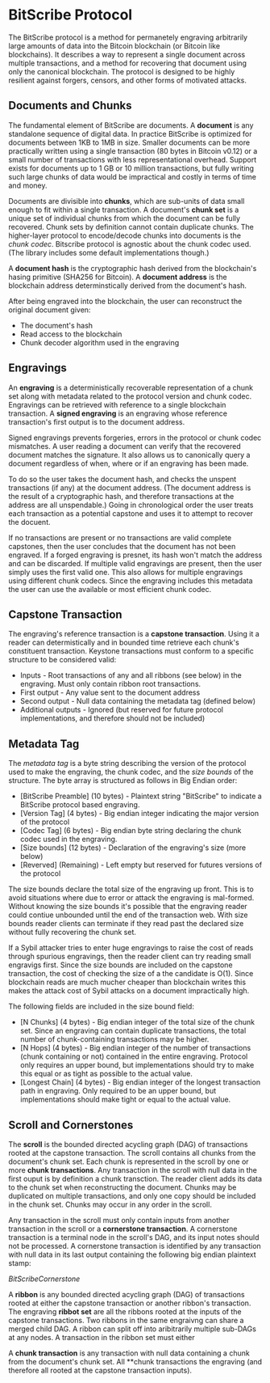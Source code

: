 # BitScribe Protocol

The BitScribe protocol is a method for permanetely engraving arbitrarily large amounts of 
data into the Bitcoin blockchain (or Bitcoin like blockchains). It describes a way to 
represent a single document across multiple transactions, and a method for recovering
that document using only the canonical blockchain. The protocol is designed to be highly 
resilient against forgers, censors, and other forms of motivated attacks.

## Documents and Chunks

The fundamental element of BitScribe are documents. A **document** is any standalone sequence 
of digital data. In practice BitScribe is optimized for documents between 1KB to 1MB in size. 
Smaller documents can be more practically written using a single transaction
(80 bytes in Bitcoin v0.12) or a small number of transactions with less representational
overhead. Support exists for documents up to 1 GB or 10 million transactions, but fully 
writing such large chunks of data would be impractical and costly in terms of time and
money. 

Documents are divisible into **chunks**, which are sub-units of data small enough to fit within
a single transaction. A document's **chunk set** is a unique set of individual chunks from which 
the document can be fully recovered. Chunk sets by definition cannot contain duplicate chunks.
The higher-layer protocol to encode/decode chunks into documents is the *chunk codec*. Bitscribe
protocol is agnostic about the chunk codec used. (The library includes some default implementations
though.)

A **document hash** is the cryptographic hash derived from the blockchain's hasing primitive
(SHA256 for Bitcoin). A **document address** is the blockchain address determinstically derived
from the document's hash.

After being engraved into the blockchain, the user can reconstruct the original document
given:

* The document's hash
* Read access to the blockchain
* Chunk decoder algorithm used in the engraving

## Engravings

An **engraving** is a deterministically recoverable representation of a chunk set along
with metadata related to the protocol version and chunk codec. Engravings can be retrieved
with reference to a single blockchain transaction. A **signed engraving** is an engraving whose
reference transaction's first output is to the document address. 

Signed engravings prevents forgeries, errors in the protocol or chunk codec mismatches. A user
reading a document can verify that the recovered document matches the signature. It also
allows us to canonically query a document regardless of when, where or if an engraving has
been made.

To do so the user takes the document hash, and checks the unspent transactions (if any)
at the document address. (The document address is the result of a cryptographic hash, and
therefore transactions at the address are all unspendable.) Going in chronological order
the user treats each transaction as a potential capstone and uses it to attempt to recover
the docuent.

If no transactions are present or no transactions are valid complete capstones, then the user
concludes that the document has not been engraved. If a forged engraving is presnet, its hash
won't match the address and can be discarded. If multiple valid engravings are present, then
the user simply uses the first valid one. This also allows for multiple engravings using different
chunk codecs. Since the engraving includes this metadata the user can use the available or most
efficient chunk codec.

## Capstone Transaction

The engraving's reference transaction is a **capstone transaction**. Using it a reader can
determistically and in bounded time retrieve each chunk's constituent transaction. Keystone
transactions must conform to a specific structure to be considered valid:

* Inputs - Root transactions of any and all ribbons (see below) in the engraving. Must
  only contain ribbon root transactions. 
* First output - Any value sent to the document address
* Second output - Null data containing the metadata tag (defined below)
* Additional outputs - Ignored (but reserved for future protocol implementations, and
  therefore should not be included)

## Metadata Tag

The *metadata tag* is a byte string describing the version of the protocol used to make
the engraving, the chunk codec, and the *size bounds* of the structure. The byte array
is structured as follows in Big Endian order:

* [BitScribe Preamble] (10 bytes) - Plaintext string "BitScribe" to indicate a BitScribe
  protocol based engraving.
* [Version Tag] (4 bytes) - Big endian integer indicating the major version of the
  protocol
* [Codec Tag] (6 bytes) - Big endian byte string declaring the chunk codec used in the
  engraving.
* [Size bounds] (12 bytes) - Declaration of the engraving's size (more below)
* [Reverved] (Remaining) - Left empty but reserved for futures versions of the protocol

The size bounds declare the total size of the engraving up front. This is to avoid
situations where due to error or attack the engraving is mal-formed. Without knowing
the size bounds it's possible that the engraving reader could contiue unbounded until
the end of the transaction web. With size bounds reader clients can terminate if they read
past the declared size without fully recovering the chunk set.

If a Sybil attacker tries to enter huge engravings to raise the cost of reads through
spurious engravings, then the reader client can try reading small engravigs first. Since
the size bounds are included on the capstone transaction, the cost of checking the size of a
the candidate is O(1). Since blockchain reads are much mucher cheaper than blockchain writes
this makes the attack cost of Sybil attacks on a document impractically high.

The following fields are included in the size bound field:

* [N Chunks] (4 bytes) - Big endian integer of the total size of the chunk set. Since an engraving
  can contain duplicate transactions, the total number of chunk-containing transactions may
  be higher.
* [N Hops] (4 bytes) - Big endian integer of the number of transactions (chunk containing or not)
  contained in the entire engraving. Protocol only requires an upper bound, but implementations
  should try to make this equal or as tight as possible to the actual value.
* [Longest Chain] (4 bytes) - Big endian integer of the longest transaction path in engraving.
  Only required to be an upper bound, but implementations should make tight or equal to the
  actual value.

## Scroll and Cornerstones

The **scroll** is the bounded directed acycling graph (DAG) of transactions rooted at the capstone 
transaction. The scroll contains all chunks from the document's chunk set. Each chunk is represented
in the scroll by one or more **chunk transactions**. Any transaction in the scroll with null data in
the first ouput is by definition a chunk transction. The reader client adds its data to the chunk set
when reconstructing the document. Chunks may be duplicated on multiple transactions, and only one
copy should be included in the chunk set. Chunks may occur in any order in the scroll.

Any transaction in the scroll must only contain inputs from another transaction in the scroll or a
**cornerstone transaction**. A cornerstone transaction is a terminal node in the scroll's DAG, and
its input notes should not be processed. A cornerstone transaction is identified by any transaction
with null data in its last output containing the following big endian plaintext stamp: 

*BitScribeCornerstone*



A **ribbon** is any bounded directed acycling graph (DAG) of transactions rooted at either the
capstone transaction or another ribbon's transaction. The engraving **ribbot set** are all the 
ribbons rooted at the inputs of the capstone transactions. Two ribbons in the same engraivng can share a merged
child DAG. A ribbon can split off into aribitrarily multiple sub-DAGs at any nodes. A transaction
in the ribbon set must either 

A **chunk transaction** is any transaction with
null data containing a chunk from the document's chunk set. All **chunk transactions
the engraving (and therefore all rooted at the capstone transaction inputs). 
